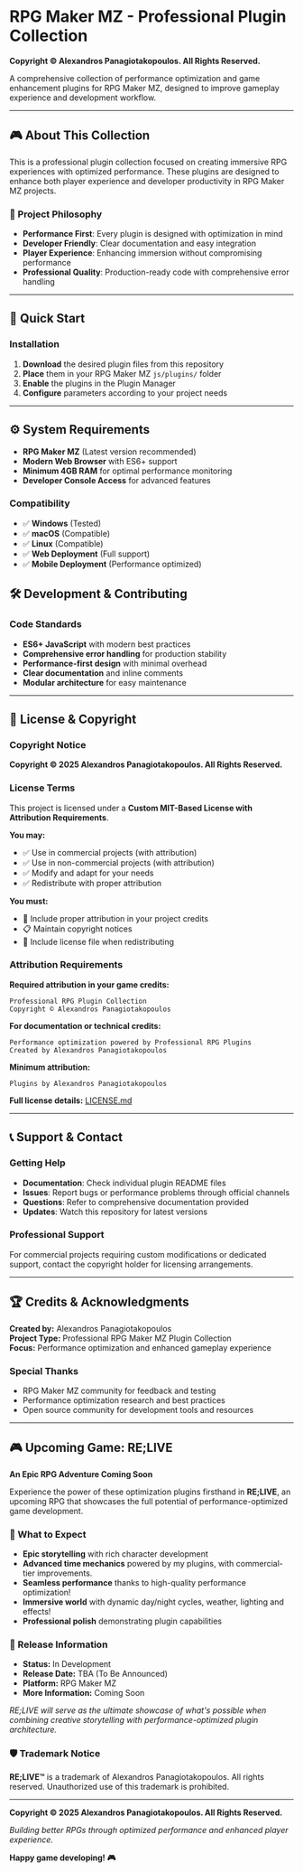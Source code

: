# RPG Maker MZ - Professional Plugin Collection

**Copyright © Alexandros Panagiotakopoulos. All Rights Reserved.**

A comprehensive collection of performance optimization and game enhancement plugins for RPG Maker MZ, designed to improve gameplay experience and development workflow.

---

## 🎮 About This Collection

This is a professional plugin collection focused on creating immersive RPG experiences with optimized performance. These plugins are designed to enhance both player experience and developer productivity in RPG Maker MZ projects.

### 🌟 Project Philosophy
- **Performance First**: Every plugin is designed with optimization in mind
- **Developer Friendly**: Clear documentation and easy integration
- **Player Experience**: Enhancing immersion without compromising performance
- **Professional Quality**: Production-ready code with comprehensive error handling

---

## 🚀 Quick Start

### Installation
1. **Download** the desired plugin files from this repository
2. **Place** them in your RPG Maker MZ `js/plugins/` folder
3. **Enable** the plugins in the Plugin Manager
4. **Configure** parameters according to your project needs

---

## ⚙️ System Requirements

- **RPG Maker MZ** (Latest version recommended)
- **Modern Web Browser** with ES6+ support
- **Minimum 4GB RAM** for optimal performance monitoring
- **Developer Console Access** for advanced features

### Compatibility
- ✅ **Windows** (Tested)
- ✅ **macOS** (Compatible)
- ✅ **Linux** (Compatible)
- ✅ **Web Deployment** (Full support)
- ✅ **Mobile Deployment** (Performance optimized)


## 🛠️ Development & Contributing


### Code Standards
- **ES6+ JavaScript** with modern best practices
- **Comprehensive error handling** for production stability
- **Performance-first design** with minimal overhead
- **Clear documentation** and inline comments
- **Modular architecture** for easy maintenance

---

## 📄 License & Copyright

### Copyright Notice
**Copyright © 2025 Alexandros Panagiotakopoulos. All Rights Reserved.**

### License Terms
This project is licensed under a **Custom MIT-Based License with Attribution Requirements**.

**You may:**
- ✅ Use in commercial projects (with attribution)
- ✅ Use in non-commercial projects (with attribution)
- ✅ Modify and adapt for your needs
- ✅ Redistribute with proper attribution

**You must:**
- 📝 Include proper attribution in your project credits
- 📋 Maintain copyright notices
- 📄 Include license file when redistributing

### Attribution Requirements

**Required attribution in your game credits:**
```
Professional RPG Plugin Collection
Copyright © Alexandros Panagiotakopoulos
```

**For documentation or technical credits:**
```
Performance optimization powered by Professional RPG Plugins
Created by Alexandros Panagiotakopoulos
```

**Minimum attribution:**
```
Plugins by Alexandros Panagiotakopoulos
```

**Full license details:** [LICENSE.md](LICENSE.md)


---

## 📞 Support & Contact

### Getting Help
- **Documentation**: Check individual plugin README files
- **Issues**: Report bugs or performance problems through official channels
- **Questions**: Refer to comprehensive documentation provided
- **Updates**: Watch this repository for latest versions

### Professional Support
For commercial projects requiring custom modifications or dedicated support, contact the copyright holder for licensing arrangements.

---

## 🏆 Credits & Acknowledgments

**Created by:** Alexandros Panagiotakopoulos  
**Project Type:** Professional RPG Maker MZ Plugin Collection  
**Focus:** Performance optimization and enhanced gameplay experience  

### Special Thanks
- RPG Maker MZ community for feedback and testing
- Performance optimization research and best practices
- Open source community for development tools and resources

---

## 🎮 Upcoming Game: RE;LIVE

**An Epic RPG Adventure Coming Soon**

Experience the power of these optimization plugins firsthand in **RE;LIVE**, an upcoming RPG that showcases the full potential of performance-optimized game development.

### 🌟 What to Expect
- **Epic storytelling** with rich character development
- **Advanced time mechanics** powered by my plugins, with commercial-tier improvements.
- **Seamless performance** thanks to high-quality performance optimization!
- **Immersive world** with dynamic day/night cycles, weather, lighting and effects!
- **Professional polish** demonstrating plugin capabilities

### 📅 Release Information
- **Status:** In Development
- **Release Date:** TBA (To Be Announced)
- **Platform:** RPG Maker MZ
- **More Information:** Coming Soon

*RE;LIVE will serve as the ultimate showcase of what's possible when combining creative storytelling with performance-optimized plugin architecture.*

### 🛡️ Trademark Notice
**RE;LIVE™** is a trademark of Alexandros Panagiotakopoulos. All rights reserved. Unauthorized use of this trademark is prohibited.

---

**Copyright © 2025 Alexandros Panagiotakopoulos. All Rights Reserved.**

*Building better RPGs through optimized performance and enhanced player experience.*

**Happy game developing! 🎮**
